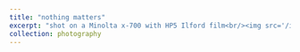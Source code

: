 ```yaml
---
title: "nothing matters"
excerpt: "shot on a Minolta x-700 with HP5 Ilford film<br/><img src='/images/014.png'>"
collection: photography
---
```


